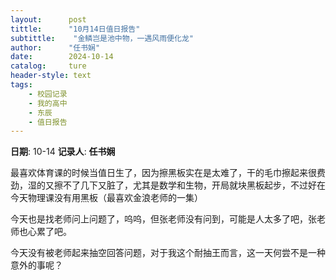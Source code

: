 ```yaml
---
layout:      post
tittle:      "10月14日值日报告"
subtittle:    "金鳞岂是池中物，一遇风雨便化龙"
author:      "任书娴"
date:        2024-10-14
catalog:     ture
header-style: text
tags: 
    - 校园记录
    - 我的高中
    - 东辰
    - 值日报告
---
```


**日期**: 10-14
**记录人**: **任书娴**

 最喜欢体育课的时候当值日生了，因为擦黑板实在是太难了，干的毛巾擦起来很费劲，湿的又擦不了几下又脏了，尤其是数学和生物，开局就块黑板起步，不过好在今天物理课没有用黑板（最喜欢金浪老师的一集）

今天也是找老师问上问题了，呜呜，但张老师没有问到，可能是人太多了吧，张老师也心累了吧。

今天没有被老师起来抽空回答问题，对于我这个耐抽王而言，这一天何尝不是一种意外的事呢？
